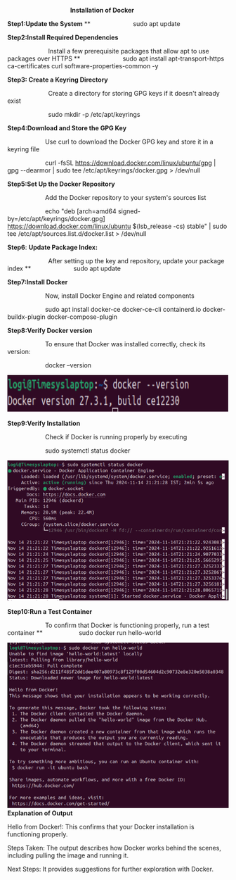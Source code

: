 ﻿`                    `**Installation of Docker**

**Step1:Update the System**
**
`             `sudo apt update

**Step2:Install Required Dependencies**

`             `Install a few prerequisite packages that allow apt to use packages over HTTPS
**
`             `sudo apt install apt-transport-https ca-certificates curl software-properties-common -y

**Step3: Create a Keyring Directory**

`             `Create a directory for storing GPG keys if it doesn't already exist

`             `sudo mkdir -p /etc/apt/keyrings

**Step4:Download and Store the GPG Key**

`            `Use curl to download the Docker GPG key and store it in a keyring file

`            `curl -fsSL https://download.docker.com/linux/ubuntu/gpg | gpg --dearmor | sudo tee /etc/apt/keyrings/docker.gpg > /dev/null

**Step5:Set Up the Docker Repository**

`            `Add the Docker repository to your system's sources list

`            `echo "deb [arch=amd64 signed-by=/etc/apt/keyrings/docker.gpg] https://download.docker.com/linux/ubuntu $(lsb\_release -cs) stable" | sudo tee /etc/apt/sources.list.d/docker.list > /dev/null

**Step6**: **Update Package Index:**

`             `After setting up the key and repository, update your package index
**
`             `sudo apt update




**Step7:Install Docker**

`            `Now, install Docker Engine and related components

`            `sudo apt install docker-ce docker-ce-cli containerd.io docker-buildx-plugin docker-compose-plugin

**Step8:Verify Docker version**

`            `To ensure that Docker was installed correctly, check its version:

`	         `docker –version

![](Aspose.Words.5e1f0788-1890-488b-8a41-03e923983992.001.png)

**Step9:Verify Installation**

`            `Check if Docker is running properly by executing

`            `sudo systemctl status docker

![](Aspose.Words.5e1f0788-1890-488b-8a41-03e923983992.002.png)

**Step10:Run a Test Container**

`            `To confirm that Docker is functioning properly, run a test container
**
`           `sudo docker run hello-world

![](Aspose.Words.5e1f0788-1890-488b-8a41-03e923983992.003.png)**Explanation of Output**

Hello from Docker!: This confirms that your Docker installation is functioning properly.

Steps Taken: The output describes how Docker works behind the scenes, including pulling the image and running it.

Next Steps: It provides suggestions for further exploration with Docker.








